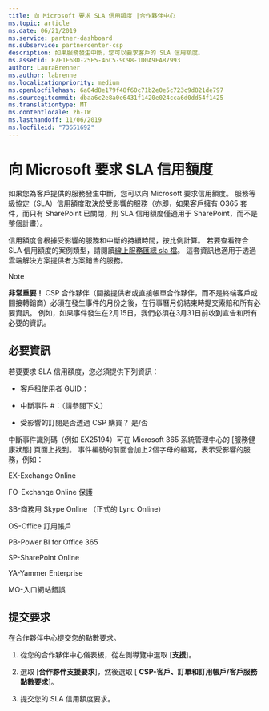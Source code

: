 ```yaml
---
title: 向 Microsoft 要求 SLA 信用額度 |合作夥伴中心
ms.topic: article
ms.date: 06/21/2019
ms.service: partner-dashboard
ms.subservice: partnercenter-csp
description: 如果服務發生中斷，您可以要求客戶的 SLA 信用額度。
ms.assetid: E7F1F68D-25E5-46C5-9C98-1D0A9FAB7993
author: LauraBrenner
ms.author: labrenne
ms.localizationpriority: medium
ms.openlocfilehash: 6a04d8e179f48f60c71b2e0e5c723c9d821de797
ms.sourcegitcommit: dbaa6c2e8a0e6431f1420e024cca6d0dd54f1425
ms.translationtype: MT
ms.contentlocale: zh-TW
ms.lasthandoff: 11/06/2019
ms.locfileid: "73651692"
---
```

# <a name="request-an-sla-credit-from-microsoft"></a>向 Microsoft 要求 SLA 信用額度 

如果您為客戶提供的服務發生中斷，您可以向 Microsoft 要求信用額度。 服務等級協定（SLA）信用額度取決於受影響的服務（亦即，如果客戶擁有 O365 套件，而只有 SharePoint 已關閉，則 SLA 信用額度僅適用于 SharePoint，而不是整個計畫）。

信用額度會根據受影響的服務和中斷的持續時間，按比例計算。 若要查看符合 SLA 信用額度的案例類型，請閱讀[線上服務匯總 sla 檔](http://www.microsoftvolumelicensing.com/DocumentSearch.aspx?Mode=3&DocumentTypeId=37)。 這套資訊也適用于透過雲端解決方案提供者方案銷售的服務。

>[!Note]
>**非常重要！** CSP 合作夥伴（間接提供者或直接帳單合作夥伴，而不是終端客戶或間接轉銷商）必須在發生事件的月份之後，在行事曆月份結束時提交索賠和所有必要資訊。 例如，如果事件發生在2月15日，我們必須在3月31日前收到宣告和所有必要的資訊。 

## <a name="required-information"></a>必要資訊


若要要求 SLA 信用額度，您必須提供下列資訊： 

- 客戶租使用者 GUID： 

- 中斷事件 #：（請參閱下文）

- 受影響的訂閱是否透過 CSP 購買？ 是/否

中斷事件識別碼（例如 EX25194）可在 Microsoft 365 系統管理中心的 [服務健康狀態] 頁面上找到。 事件編號的前面會加上2個字母的縮寫，表示受影響的服務，例如：

EX-Exchange Online

FO-Exchange Online 保護

SB-商務用 Skype Online （正式的 Lync Online）

OS-Office 訂用帳戶

PB-Power BI for Office 365

SP-SharePoint Online

YA-Yammer Enterprise

MO-入口網站錯誤

## <a name="submit-a-request"></a>提交要求

在合作夥伴中心提交您的點數要求。

1. 從您的合作夥伴中心儀表板，從左側導覽中選取 [**支援**]。

2. 選取 [**合作夥伴支援要求**]，然後選取 [ **CSP-客戶、訂單和訂用帳戶/客戶服務點數要求**]。

3. 提交您的 SLA 信用額度要求。





